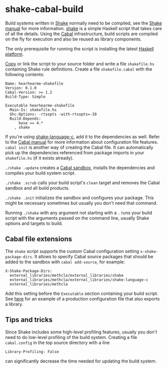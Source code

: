# shake-cabal-build

Build systems written in [Shake][] normally need to be compiled, see the [Shake manual][shake-manual] for more information. [shake](https://github.com/samplecount/shake-cabal-build/blob/master/shake) is a simple Haskell script that takes care of all the details. Using the [Cabal][] infrastructure, build scripts are compiled on the fly for execution and also be reused as library components.

The only prerequisite for running the script is installing the latest [Haskell platform](http://www.haskell.org/platform/).

[Copy](https://raw.githubusercontent.com/samplecount/shake-cabal-build/master/shake) or link the script to your source folder and write a file `shakefile.hs` containing Shake rule definitions. Create a file `shakefile.cabal` with the following contents:

    Name: hearhearme-shakefile
    Version: 0.1.0
    Cabal-Version: >= 1.2
    Build-Type: Simple

    Executable hearhearme-shakefile
      Main-Is: shakefile.hs
      Ghc-Options: -rtsopts -with-rtsopts=-I0
      Build-Depends:
          base == 4.*
        , shake

If you're using [shake-language-c](https://github.com/samplecount/shake-language-c), add it to the dependencies as well. Refer to the [Cabal manual][cabal] for more information about configuration file features. `cabal init` is another way of creating the Cabal file. It can automatically pick up the dependencies referenced from package imports in your `shakefile.hs` (if it exists already).

`./shake .update` creates a [Cabal sandbox](http://www.haskell.org/cabal/users-guide/installing-packages.html#developing-with-sandboxes
), installs the dependencies and compiles your build system script.

`./shake .scrub` calls your build script's `clean` target and removes the Cabal sandbox and all build products.

`./shake .init` initializes the sandbox and configures your package. This might be necessary sometimes but usually you don't need that command.

Running `./shake` with any argument not starting with a `.` runs your build script with the arguments passed on the command line, usually Shake options and targets to build.

## Cabal file extensions

The `shake` script supports the custom Cabal configuration setting `x-shake-package-dirs`. It allows to specify Cabal source packages that should be added to the sandbox with `cabal add-source`, for example:

    X-Shake-Package-Dirs:
      external_libraries/methcla/external_libraries/shake
      external_libraries/methcla/external_libraries/shake-language-c
      external_libraries/methcla

Add this setting before the `Executable` section containing your build script. See [here](https://github.com/samplecount/methcla/blob/develop/shakefile.cabal) for an example of a production configuration file that also exports a library.

## Tips and tricks

Since Shake includes some high-level profiling features, usually you don't need to do low-level profiling of the build system. Creating a file `cabal.config` in the top source directory with a line

    Library-Profiling: False

can significantly decrease the time needed for updating the build system.

[cabal]: http://www.haskell.org/cabal/users-guide/
[shake]: https://github.com/ndmitchell/shake
[shake-manual]: https://github.com/ndmitchell/shake/blob/master/docs/Manual.md
